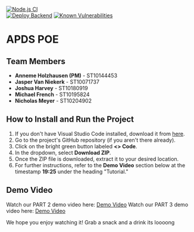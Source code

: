 [![Node.js CI](https://github.com/APDS7311POE-ST10144453/APDS7311-POE/actions/workflows/Testing.yml/badge.svg)](https://github.com/APDS7311POE-ST10144453/APDS7311-POE/actions/workflows/Testing.yml)  
[![Deploy Backend](https://github.com/APDS7311POE-ST10144453/APDS7311-POE/actions/workflows/main.yml/badge.svg)](https://github.com/APDS7311POE-ST10144453/APDS7311-POE/actions/workflows/main.yml)
[![Known Vulnerabilities](https://snyk.io/test/github/APDS7311POE-ST10144453/APDS7311-POE/badge.svg)](https://snyk.io/test/github/APDS7311POE-ST10144453/APDS7311-POE)

# APDS POE

## Team Members
- **Anneme Holzhausen (PM)** - ST10144453
- **Jasper Van Niekerk** - ST10071737
- **Joshua Harvey** - ST10180919
- **Michael French** - ST10195824
- **Nicholas Meyer** - ST10204902

## How to Install and Run the Project

1. If you don't have Visual Studio Code installed, download it from [here](https://code.visualstudio.com/).
2. Go to the project's GitHub repository (if you aren't there already).
3. Click on the bright green button labeled **<> Code**.
4. In the dropdown, select **Download ZIP**.
5. Once the ZIP file is downloaded, extract it to your desired location.
6. For further instructions, refer to the **Demo Video** section below at the timestamp **19:25** under the heading "Tutorial."

## Demo Video
Watch our PART 2 demo video here: [Demo Video](https://drive.google.com/file/d/1t8QLcuJ4CpbHoVXmP7NMi-rqdw9Db2tZ/view?usp=sharing)
Watch our PART 3 demo video here: [Demo Video](https://drive.google.com/file/d/1mATVm_8RYgOrwQ9lneyQd0T69DjzJHqy/view?usp=sharing)

We hope you enjoy watching it!
Grab a snack and a drink its loooong
